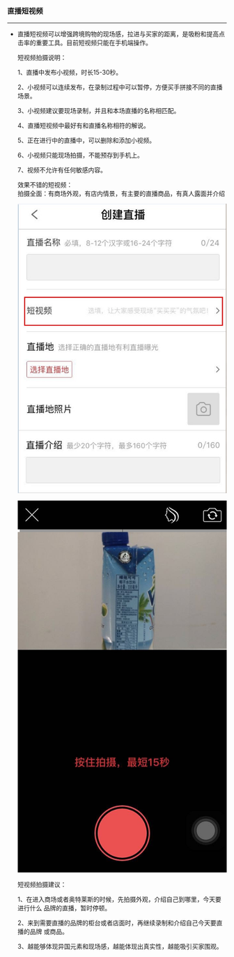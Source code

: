 ### 直播短视频

---

* 直播短视频可以增强跨境购物的现场感，拉进与买家的距离，是吸粉和提高点击率的重要工具。目前短视频只能在手机端操作。

  短视频拍摄说明：

  1、直播中发布小视频，时长15-30秒。

  2、小视频可以连续发布，在录制过程中可以暂停，方便买手拼接不同的直播场景。

  3、小视频建议要现场录制，并且和本场直播的名称相匹配。

  4、直播短视频中最好有和直播名称相符的解说。

  5、正在进行中的直播中，可以删除和添加小视频。

  6、小视频只能现场拍摄，不能预存到手机上。

  7、视频不允许有任何敏感内容。

  效果不错的短视频：  
  拍摄全面：有商场外观，有店内情景，有主要的直播商品，有真人露面并介绍

  ![](/product-management/images/zbvideo_1.jpg)

  ![](/product-management/images/zbvideo_2.jpg)

  短视频拍摄建议：

  1、在进入商场或者奥特莱斯的时候，先拍摄外观，介绍自己到哪里，今天要进行什么 品牌的直播，暂时停顿。

  2、来到需要直播的品牌的柜台或者店面时，再继续录制和介绍自己今天要直播的品牌 或商品。

  3、越能够体现异国元素和现场感，越能体现出真实性，越能吸引买家围观。



